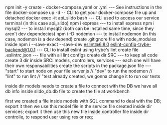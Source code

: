 npm init -y
create - docker-compose.yaml or .yml --- See instructions in the file
docker-compose up -d -- CLI to get your docker-compose file up and detached
docker exec -it api_slido bash --- CLI used to access our service terminal (in this case api_slido)
npm i express --- to install express
npm i mysql2 --- to install mysql2 (both can be installed same time, since they aren't dev dependecies)
npm i -D nodemon --- to install nodemon (in this case, nodemon is a dev depend)
create .gitignore file with node_modules inside
npm i --save-exact --save-dev eslint@6.8.0 eslint-config-trybe-backend@1.0.1 --- CLI to install eslint using trybe's lint
create file .eslintrc.json --- file with all lint configs
create dir SRC --- to keep all code
create 3 dir inside SRC: models, controllers, services --- each one will have their own responsabilities
create the scripts in the package.json file --- "start" to start node on your file server.js // "dev" to run the nodemon // "lint" to run lint // "test already created, we gonna change it to run our tests

inside dir models needs to create a file to connect with the DB
we have all db info inside slido_db.db file to create the file at workbench

first we created a file inside models with SQL command to deal with the DB; export it
then we use this model file in the service file created inside dir services; export it
then use this new file inside controller file inside dir controlle, to respond user using res or req;